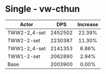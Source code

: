 # Single - vw-cthun
| Actor | DPS | Increase |
|---|:---:|:---:|
|TWW2-2_4-set|2452502|22.39%|
|TWW2-2-set|2230387|11.30%|
|TWW1-2_4-set|2141353|6.86%|
|TWW1-2-set|2062890|2.94%|
|Base|2003900|0.00%|
